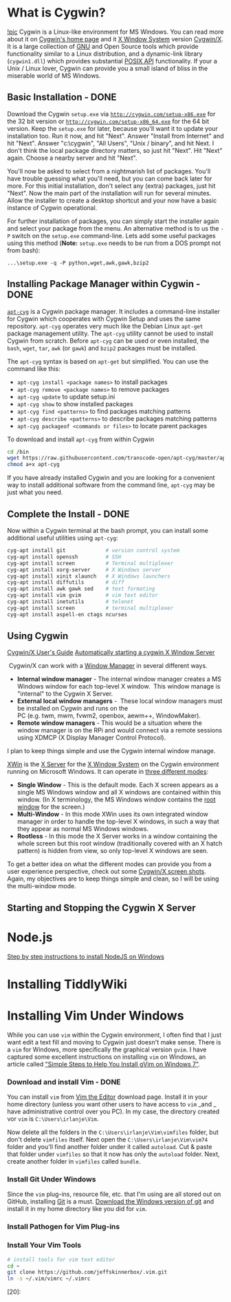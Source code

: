 # What is Cygwin?
[!pic](http://i1-news.softpedia-static.com/images/news2/Linux-Will-Probably-Force-Microsoft-to-Offer-Future-Windows-OSes-for-Free-423014-2.jpg)
Cygwin is a Linux-like environment for MS Windows.
You can read more about it on [Cygwin's home page][02]
and it [X Window System][12] version [Cygwin/X][03].
It is a large collection of [GNU][05] and Open Source tools
which provide functionality similar to a Linux distribution,
and a dynamic-link library (`cygwin1.dll`)
which provides substantial [POSIX API][04] functionality.
If your a Unix / Linux lover,
Cygwin can provide you a small island of bliss in the miserable world of MS Windows.

## Basic Installation - DONE
Download the Cygwin `setup.exe` via
[`http://cygwin.com/setup-x86.exe`](http://cygwin.com/setup-x86.exe)
for the 32 bit version or
[`http://cygwin.com/setup-x86_64.exe`](http://cygwin.com/setup-x86_64.exe)
for the 64 bit version.
Keep the `setup.exe` for later,
because you'll want it to update your installation too.
Run it now, and hit "Next".
Answer "Install from Internet" and hit "Next".
Answer "c:\cygwin", "All Users", "Unix / binary", and hit Next.
I don't think the local package directory matters, so just hit "Next".
Hit "Next" again.
Choose a nearby server and hit "Next".

You'll now be asked to select from a nightmarish list of packages.
You'll have trouble guessing what you'll need, but you can come back later for more.
For this initial installation, don't select any (extra) packages, just hit "Next".
Now the main part of the installation will run for several minutes.
Allow the installer to create a desktop shortcut and your now have a basic instance
of Cygwin operational.

For further installation of packages,
you can simply start the installer again and select your package from the menu.
An alternative method is to us the `-P` switch on the `setup.exe` command-line.
Lets add some useful packages using this method
(**Note:** `setup.exe` needs to be run from a DOS prompt not from bash):

```
...\setup.exe -q -P python,wget,awk,gawk,bzip2
```

## Installing Package Manager within Cygwin - DONE
[`apt-cyg`][01] is a Cygwin package manager.
It includes a command-line installer for Cygwin which cooperates with Cygwin Setup
and uses the same repository.
`apt-cyg` operates very much like the Debian Linux `apt-get` package management utility.
The `apt-cyg` utility cannot be used to install Cygwin from scratch.
Before `apt-cyg` can be used or even installed,
the `bash`, `wget`, `tar`, `awk` (or `gawk`) and `bzip2` packages must be installed.

The `apt-cyg` syntax is based on `apt-get` but simplified.
You can use the command like this:

* `apt-cyg install <package names>` to install packages
* `apt-cyg remove <package names>` to remove packages
* `apt-cyg update` to update setup.ini
* `apt-cyg show` to show installed packages
* `apt-cyg find <patterns>` to find packages matching patterns
* `apt-cyg describe <patterns>` to describe packages matching patterns
* `apt-cyg packageof <commands or files>` to locate parent packages

To download and install `apt-cyg` from within Cygwin

```bash
cd /bin
wget https://raw.githubusercontent.com/transcode-open/apt-cyg/master/apt-cyg
chmod a+x apt-cyg
```

If you have already installed Cygwin
and you are looking for a convenient way to install additional software from the command line,
`apt-cyg` may be just what you need.

## Complete the Install - DONE
Now within a Cygwin terminal at the bash prompt,
you can install some additional useful utilities using `apt-cyg`:

```bash
cyg-apt install git             # version control system
cyg-apt install openssh         # SSH
cyg-apt install screen          # Terminal multiplexer
cyg-apt install xorg-server     # X Windows server
cyg-apt install xinit xlaunch   # X Windows launchers
cyg-apt install diffutils       # diff
cyg-apt install awk gawk sed    # text formating
cyg-apt install vim gvim        # vim text editor
cyg-apt install inetutils       # telenet
cyg-apt install screen          # terminal multiplexer
cyg-apt install aspell-en ctags ncurses
```

## Using Cygwin
[Cygwin/X User's Guide][06]
[Automatically starting a cygwin X Window Server](http://www.trueblade.com/knowledge/automatically-starting-a-cygwin-x-server)

 Cygwin/X can work with a [Window Manager][07] in several different ways.

* **Internal window manager** - The internal window manager creates a MS Windows
window for each top-level X window.  This window manage is "internal" to the Cygwin X Server.
* **External local window managers** -  These local window managers must be
installed on Cygwin and runs on the PC (e.g. twm, mwm, fvwm2, openbox, aewm++, WindowMaker).
* **Remote window managers** - This would be a situation where the window manager
is on the RPi and would connect via a remote sessions using XDMCP (X Display Manager Control Protocol).

I plan to keep things simple and use the Cygwin internal window manage.

[XWin][11] is the [X Server][13] for the [X Window System][12] on the Cygwin environment
running on Microsoft Windows.
It can operate in [three different modes][08]:

* **Single Window** - This is the default mode.
Each X screen appears as a single MS Windows window and all X windows are
contained within this window.
(In X terminology, the MS Windows window contains the [root window][09] for the screen.)
* **Multi-Window** - In this mode XWin uses its own integrated window manager
in order to handle the top-level X windows,
in such a way that they appear as normal MS Windows windows.
* **Rootless** - In this mode the X Server works in a window containing the
whole screen but this root window (traditionally covered with an X hatch pattern)
is hidden from view, so only top-level X windows are seen.

To get a better idea on what the different modes can provide you from a user experience perspective,
check out some [Cygwin/X screen shots][10].
Again, my objectives are to keep things simple and clean, so I will be using the multi-window mode.

## Starting and Stopping the Cygwin X Server

# Node.js
[Step by step instructions to install NodeJS on Windows](http://boxysystems.com/index.php/step-by-step-instructions-to-install-nodejs-on-windows/)

# Installing TiddlyWiki

# Installing Vim Under Windows
While you can use `vim` within the Cygwin environment,
I often find that I just want edit a text fill
and moving to Cygwin just doesn't make sense.
There is a `vim` for Windows, more specifically the graphical version `gvim`.
I have captured some excellent instructions on installing `vim` on Windows,
an article called ["Simple Steps to Help You Install gVim on Windows 7"][14].

### Download and install Vim - DONE
You can install `vim` from [Vim the Editor][15] download page.
Install it in your home directory
(unless you want other users to have access to `vim` _and _
have administrative control over you PC).
In my case, the directory created vor `vim` is `C:\Users\irlanje\Vim`.

Now delete all the folders in the `C:\Users\irlanje\Vim\vimfiles` folder,
but don't delete `vimfiles` itself.
Next open the `C:\Users\irlanje\Vim\vim74` folder and
you'll find another folder under it called `autoload`.
Cut & paste that folder under `vimfiles` so that it now has only the `autoload` folder.
Next, create another folder in `vimfiles` called `bundle`.

### Install Git Under Windows
Since the `vim` plug-ins, resource file, etc. that I'm using are all stored
out on GitHub, installing [Git][16] is a must.
[Download the Windows version of git][17] and install it in my home directory
like you did for `vim`.

### Install Pathogen for Vim Plug-ins

### Install Your Vim Tools

```bash
# install tools for vim text editor
cd ~
git clone https://github.com/jeffskinnerbox/.vim.git
ln -s ~/.vim/vimrc ~/.vimrc
```



[01]:https://github.com/transcode-open/apt-cyg
[02]:http://www.cygwin.com/
[03]:http://x.cygwin.com/
[04]:https://en.wikipedia.org/wiki/POSIX
[05]:https://en.wikipedia.org/wiki/GNU_Core_Utilities
[06]:http://x.cygwin.com/docs/ug/cygwin-x-ug.pdf
[07]: http://x.cygwin.com/docs/ug/using-window-managers.html
[08]:http://x.cygwin.com/docs/man1/XWin.1.html
[09]:http://en.wikipedia.org/wiki/Root_window
[10]:http://x.cygwin.com/screenshots/
[11]:http://x.cygwin.com/docs/man1/XWin.1.html
[12]:https://en.wikipedia.org/wiki/X_Window_System
[13]:http://www.linfo.org/x_server.html
[14]:https://github.com/jeffskinnerbox/.vim/blob/master/Install_gVim_on_Windows.pdf
[15]:http://www.vim.org/
[16]:https://git-scm.com/
[17]:https://git-scm.com/download/win
[18]:
[19]:
[20]:

